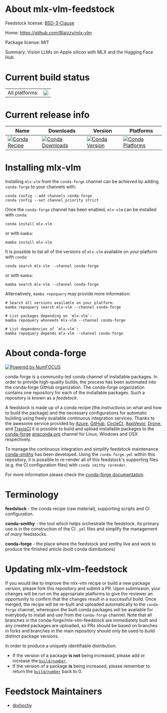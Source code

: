 About mlx-vlm-feedstock
=======================

Feedstock license: [BSD-3-Clause](https://github.com/conda-forge/mlx-vlm-feedstock/blob/main/LICENSE.txt)

Home: https://github.com/Blaizzy/mlx-vlm

Package license: MIT

Summary: Vision LLMs on Apple silicon with MLX and the Hugging Face Hub

Current build status
====================


<table><tr><td>All platforms:</td>
    <td>
      <a href="https://dev.azure.com/conda-forge/feedstock-builds/_build/latest?definitionId=22245&branchName=main">
        <img src="https://dev.azure.com/conda-forge/feedstock-builds/_apis/build/status/mlx-vlm-feedstock?branchName=main">
      </a>
    </td>
  </tr>
</table>

Current release info
====================

| Name | Downloads | Version | Platforms |
| --- | --- | --- | --- |
| [![Conda Recipe](https://img.shields.io/badge/recipe-mlx--vlm-green.svg)](https://anaconda.org/conda-forge/mlx-vlm) | [![Conda Downloads](https://img.shields.io/conda/dn/conda-forge/mlx-vlm.svg)](https://anaconda.org/conda-forge/mlx-vlm) | [![Conda Version](https://img.shields.io/conda/vn/conda-forge/mlx-vlm.svg)](https://anaconda.org/conda-forge/mlx-vlm) | [![Conda Platforms](https://img.shields.io/conda/pn/conda-forge/mlx-vlm.svg)](https://anaconda.org/conda-forge/mlx-vlm) |

Installing mlx-vlm
==================

Installing `mlx-vlm` from the `conda-forge` channel can be achieved by adding `conda-forge` to your channels with:

```
conda config --add channels conda-forge
conda config --set channel_priority strict
```

Once the `conda-forge` channel has been enabled, `mlx-vlm` can be installed with `conda`:

```
conda install mlx-vlm
```

or with `mamba`:

```
mamba install mlx-vlm
```

It is possible to list all of the versions of `mlx-vlm` available on your platform with `conda`:

```
conda search mlx-vlm --channel conda-forge
```

or with `mamba`:

```
mamba search mlx-vlm --channel conda-forge
```

Alternatively, `mamba repoquery` may provide more information:

```
# Search all versions available on your platform:
mamba repoquery search mlx-vlm --channel conda-forge

# List packages depending on `mlx-vlm`:
mamba repoquery whoneeds mlx-vlm --channel conda-forge

# List dependencies of `mlx-vlm`:
mamba repoquery depends mlx-vlm --channel conda-forge
```


About conda-forge
=================

[![Powered by
NumFOCUS](https://img.shields.io/badge/powered%20by-NumFOCUS-orange.svg?style=flat&colorA=E1523D&colorB=007D8A)](https://numfocus.org)

conda-forge is a community-led conda channel of installable packages.
In order to provide high-quality builds, the process has been automated into the
conda-forge GitHub organization. The conda-forge organization contains one repository
for each of the installable packages. Such a repository is known as a *feedstock*.

A feedstock is made up of a conda recipe (the instructions on what and how to build
the package) and the necessary configurations for automatic building using freely
available continuous integration services. Thanks to the awesome service provided by
[Azure](https://azure.microsoft.com/en-us/services/devops/), [GitHub](https://github.com/),
[CircleCI](https://circleci.com/), [AppVeyor](https://www.appveyor.com/),
[Drone](https://cloud.drone.io/welcome), and [TravisCI](https://travis-ci.com/)
it is possible to build and upload installable packages to the
[conda-forge](https://anaconda.org/conda-forge) [anaconda.org](https://anaconda.org/)
channel for Linux, Windows and OSX respectively.

To manage the continuous integration and simplify feedstock maintenance
[conda-smithy](https://github.com/conda-forge/conda-smithy) has been developed.
Using the ``conda-forge.yml`` within this repository, it is possible to re-render all of
this feedstock's supporting files (e.g. the CI configuration files) with ``conda smithy rerender``.

For more information please check the [conda-forge documentation](https://conda-forge.org/docs/).

Terminology
===========

**feedstock** - the conda recipe (raw material), supporting scripts and CI configuration.

**conda-smithy** - the tool which helps orchestrate the feedstock.
                   Its primary use is in the construction of the CI ``.yml`` files
                   and simplify the management of *many* feedstocks.

**conda-forge** - the place where the feedstock and smithy live and work to
                  produce the finished article (built conda distributions)


Updating mlx-vlm-feedstock
==========================

If you would like to improve the mlx-vlm recipe or build a new
package version, please fork this repository and submit a PR. Upon submission,
your changes will be run on the appropriate platforms to give the reviewer an
opportunity to confirm that the changes result in a successful build. Once
merged, the recipe will be re-built and uploaded automatically to the
`conda-forge` channel, whereupon the built conda packages will be available for
everybody to install and use from the `conda-forge` channel.
Note that all branches in the conda-forge/mlx-vlm-feedstock are
immediately built and any created packages are uploaded, so PRs should be based
on branches in forks and branches in the main repository should only be used to
build distinct package versions.

In order to produce a uniquely identifiable distribution:
 * If the version of a package **is not** being increased, please add or increase
   the [``build/number``](https://docs.conda.io/projects/conda-build/en/latest/resources/define-metadata.html#build-number-and-string).
 * If the version of a package **is** being increased, please remember to return
   the [``build/number``](https://docs.conda.io/projects/conda-build/en/latest/resources/define-metadata.html#build-number-and-string)
   back to 0.

Feedstock Maintainers
=====================

* [@xhochy](https://github.com/xhochy/)

